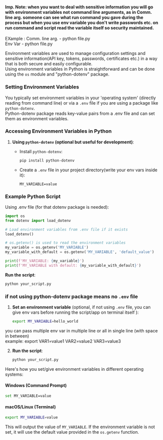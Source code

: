 #### Imp. Note: when you want to deal with sensitive information you will go with environment variables not command line arguments, as in Comm. line arg. someone can see what run command you gave during the process but when you use env variable you don't write passwords etc. on run command and script read the variable itself so security maintained.<br/>
EXample : Comm. line arg. -   python file.py <password>   <br/>
          Env Var -    python file.py  <br/>

Environment variables are used to manage configuration settings and sensitive information(API key, tokens, passwords, certificates etc.) in a way that is both secure and easily configurable.<br/>
Using environment variables in Python is straightforward and can be done using the `os` module and "python-dotenv" package. <br/>

### Setting Environment Variables

You typically set environment variables in your 'operating system' (directly reading from command line) or via a `.env` file if you are using a package like `python-dotenv`. <br/>
Python-dotenv package reads key-value pairs from a .env file and can set them as environment variables.<br/>

### Accessing Environment Variables in Python

1. **Using `python-dotenv` (optional but useful for development)**:
   - Install `python-dotenv`:
     ```sh
     pip install python-dotenv
     ```

   - Create a `.env` file in your project directory(write your env vars inside it):
     ```env
     MY_VARIABLE=value
     ```

### Example Python Script

Using .env file (for that dotenv package is needed):

```python
import os
from dotenv import load_dotenv

# Load environment variables from .env file if it exists
load_dotenv()

# os.getenv() is used to read the environment variables
my_variable = os.getenv('MY_VARIABLE')  
my_variable_with_default = os.getenv('MY_VARIABLE', 'default_value')

print(f'MY_VARIABLE: {my_variable}')
print(f'MY_VARIABLE with default: {my_variable_with_default}')
```

**Run the script**:
   ```sh
   python your_script.py
   ```

### if not using python-dotenv package means no `.env` file 

1. **Set an environment variable** (optional, if not using `.env` file, you can give env vars before running the script/app on terminal itself ):
   ```sh
   export MY_VARIABLE=hello_world
   ```
you can pass multiple env var in multiple line or all in single line (with space in between) <br/>
example: 
   export VAR1=value1 VAR2=value2 VAR3=value3

2. **Run the script**:
   ```sh
   python your_script.py
   ```


Here's how you set/give environment variables in different operating systems:

#### Windows (Command Prompt)
```sh
set MY_VARIABLE=value
```

#### macOS/Linux (Terminal)
```sh
export MY_VARIABLE=value
```


This will output the value of `MY_VARIABLE`. If the environment variable is not set, it will use the default value provided in the `os.getenv` function.
